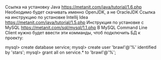 Ссылка на установку Java      https://metanit.com/java/tutorial/1.6.php 
Необходимо будет скачивать именно OpenJDK, а не OracleJDK
Ссылка на инструкцию по установке Intellij Idea      https://metanit.com/java/tutorial/1.5.php
Инструкция по установке с MySQL      https://metanit.com/sql/mysql/1.1.php
В MySQL Command Line Client нужно будет ввести эти комманды, чтоб подключить БД к проекту:

mysql> create database service;
mysql> create user 'brawl'@'%' identified by 'stars';
mysql> grant all on service.* to 'brawl'@'%';
